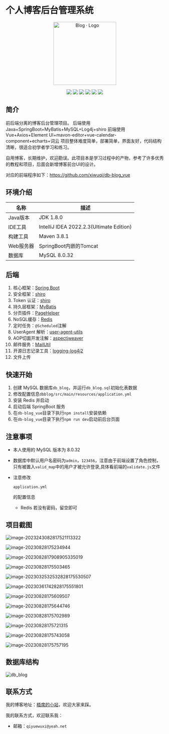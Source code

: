 # 个人博客后台管理系统
<p align="center">
    <a href="https://github.com/xiwuqi" target="_blank">
        <img src="https://cdn.jsdelivr.net/gh/rawchen/JsDelivr/static/blog/favicon-gif.gif" alt="Blog · Logo" style="width: 200px; height: 200px">
    </a>
</p>
<p align="center">
    <img src="https://img.shields.io/badge/JDK-1.8+-orange">
    <img src="https://img.shields.io/badge/SpringBoot-2.5.5.RELEASE-654EA3">
    <img src="https://img.shields.io/badge/MyBatis-2.1.3-red">
    <img src="https://img.shields.io/badge/Vue-2.6.10-brightgreen">
    <img src="https://img.shields.io/badge/Redis-7.0.8-blue">
    <img src="https://hits.seeyoufarm.com/api/count/incr/badge.svg?url=https%3A%2F%2Fgithub.com%2Fxiwuqi%2Fdb-blog&count_bg=%23F7BA0B&title_bg=%23555555&icon=&icon_color=%23E7E7E7&title=hits&edge_flat=false">
</p>

## 简介

前后端分离的博客后台管理项目。 后端使用 Java+SpringBoot+MyBatis+MySQL+Log4j+shiro 前端使用 Vue+Axios+Element UI+mavon-editor+vue-calendar-component+echarts+词云 项目整体难度简单，部署简单，界面友好，代码结构清晰，很适合初学者学习和练习。

自用博客，长期维护，欢迎勘误。此项目本是学习过程中的产物，参考了许多优秀的教程和项目，后面会新增博客前台UI的设计。

对应的前端程序如下：https://github.com/xiwuqi/db-blog_vue

## 环境介绍

| 名称      | 描述                                     |
| --------- | ---------------------------------------- |
| Java版本  | JDK 1.8.0                                |
| IDE工具   | IntelliJ IDEA 2022.2.3(Ultimate Edition) |
| 构建工具  | Maven 3.8.1                              |
| Web服务器 | SpringBoot内嵌的Tomcat                   |
| 数据库    | MySQL 8.0.32                             |

## 后端

1. 核心框架：[Spring Boot](https://github.com/spring-projects/spring-boot)
2. 安全框架：[shiro](https://github.com/apache/shiro)
3. Token 认证：[shiro](https://github.com/apache/shiro)
4. 持久层框架：[MyBatis](https://github.com/mybatis/spring-boot-starter)
5. 分页插件：[PageHelper](https://github.com/pagehelper/Mybatis-PageHelper)
6. NoSQL缓存：[Redis](https://github.com/redis/redis)
7. 定时任务：`@Scheduled`注解
8. UserAgent 解析：[user-agent-utils](https://github.com/HaraldWalker/user-agent-utils)
9. AOP切面开发注解：[aspectjweaver](https://mvnrepository.com/artifact/org.aspectj/aspectjweaver)
10. 邮件服务：[MailUtil](https://mvnrepository.com/artifact/com.sun.mail)
11. 开源日志记录工具：[logging-log4j2](https://github.com/apache/logging-log4j2)
12. 文件上传

## 快速开始

1. 创建 MySQL 数据库`db_blog`，并运行`db_blog.sql`初始化表数据
2. 修改配置信息`dbblog/src/main/resources/application.yml`
3. 安装 Redis 并启动
4. 启动后端 SpringBoot 服务
5. 在`db-blog_vue`目录下执行`npm install`安装依赖
6. 在`db-blog_vue`目录下执行`npm run dev`启动前后台页面

## 注意事项

- 本人使用的 MySQL 版本为 8.0.32

- 数据库中默认用户名密码为`admin`，`123456`，注意由于前端设置了角色控制，只有被置入`valid_map`中的用户才被允许登录,具体看前端的`validate.js`文件

- 注意修改

  ```text
  application.yml
  ```

  的配置信息

  - Redis 若没有密码，留空即可

## 项目截图

![image-2023243082817521113322](https://cdn.staticaly.com/gh/xiwuqi/image-hosting@master/uPic/image-2023243082817521113322.png)

![image-20230828175234944](https://cdn.staticaly.com/gh/xiwuqi/image-hosting@master/uPic/image-20230828175234944.png)

![image-2023082817908905335019](https://cdn.staticaly.com/gh/xiwuqi/image-hosting@master/uPic/image-2023082817533501442119.png)

![image-20230828175503465](https://cdn.staticaly.com/gh/xiwuqi/image-hosting@master/uPic/image-20230828175503465.png)

![image-2023032532532828175530507](https://cdn.staticaly.com/gh/xiwuqi/image-hosting@master/uPic/image-2023032532532828175530507.png)

![image-20230361742828175551801](https://cdn.staticaly.com/gh/xiwuqi/image-hosting@master/uPic/image-20230361742828175551801.png)

![image-20230828175609507](https://cdn.staticaly.com/gh/xiwuqi/image-hosting@master/uPic/image-20230828175609507.png)

![image-20230828175644746](https://cdn.staticaly.com/gh/xiwuqi/image-hosting@master/uPic/image-20230828175644746.png)

![image-20230828175702989](https://cdn.staticaly.com/gh/xiwuqi/image-hosting@master/uPic/image-20230828175702989.png)

![image-20230828175721315](https://cdn.staticaly.com/gh/xiwuqi/image-hosting@master/uPic/image-20230828175721315.png)

![image-20230828175743058](https://cdn.staticaly.com/gh/xiwuqi/image-hosting@master/uPic/image-20230828175743058.png)

![image-20230828175757195](https://cdn.staticaly.com/gh/xiwuqi/image-hosting@master/uPic/image-20230828175757195.png)



## 数据库结构

![db_blog](https://cdn.staticaly.com/gh/xiwuqi/image-hosting@master/uPic/db_blog.png)

## 联系方式

我的博客地址：[梧席的小站](http://wuster.store/)，欢迎大家来踩。

我的联系方式，欢迎联系我：

- 邮箱：`qiyuewuxi@yeah.net`
